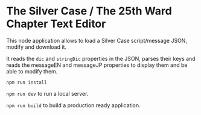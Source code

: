 # The Silver Case / The 25th Ward Chapter Text Editor
 
 This node application allows to load a Silver Case script/message JSON, modify and download it.

 It reads the `dic` and `stringDic` properties in the JSON, parses their keys and reads the messageEN and messageJP properties to display them and be able to modify them.

 ``npm run install``

 ``npm run dev`` to run a local server.

 ``npm run build`` to build a production ready application.
